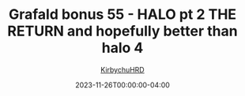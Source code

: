 ---
title: "Grafald bonus 55 - HALO pt 2 THE RETURN and hopefully better than halo 4"
type: "image"
date: 2023-11-26T00:00:00-04:00
draft: false
categories:
- comics
- collaborations
tags:
- grafald
image_path: "/projects/grafald/comics/img/2023/bonus_55.png"
alt_text: ""
author: "[KirbychuHRD](https://cohost.org/KirbychuHRD)"
---